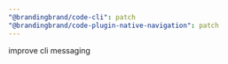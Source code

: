 ```yaml
---
"@brandingbrand/code-cli": patch
"@brandingbrand/code-plugin-native-navigation": patch
---
```


improve cli messaging
